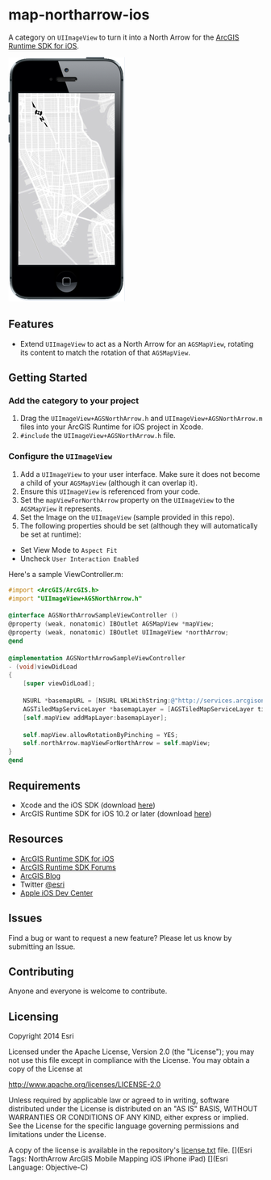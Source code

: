 map-northarrow-ios
==================

A category on `UIImageView` to turn it into a North Arrow for the [ArcGIS Runtime SDK for iOS](https://developers.arcgis.com/ios/).

![App](map-northarrow-ios.png)

## Features
* Extend `UIImageView` to act as a North Arrow for an `AGSMapView`, rotating its content to match the rotation of that `AGSMapView`.

## Getting Started

### Add the category to your project
1. Drag the `UIImageView+AGSNorthArrow.h` and `UIImageView+AGSNorthArrow.m` files into your ArcGIS Runtime for iOS project in Xcode.
2. `#include` the `UIImageView+AGSNorthArrow.h` file.

### Configure the `UIImageView`
1. Add a `UIImageView` to your user interface. Make sure it does not become a child of your `AGSMapView` (although it can overlap it).
2. Ensure this `UIImageView` is referenced from your code.
3. Set the `mapViewForNorthArrow` property on the `UIImageView` to the `AGSMapView` it represents.
4. Set the Image on the `UIImageView` (sample provided in this repo).
5. The following properties should be set (although they will automatically be set at runtime):
  * Set View Mode to `Aspect Fit`
  * Uncheck `User Interaction Enabled`

Here's a sample ViewController.m:

```Objective-C
#import <ArcGIS/ArcGIS.h>
#import "UIImageView+AGSNorthArrow.h"

@interface AGSNorthArrowSampleViewController ()
@property (weak, nonatomic) IBOutlet AGSMapView *mapView;
@property (weak, nonatomic) IBOutlet UIImageView *northArrow;
@end

@implementation AGSNorthArrowSampleViewController
- (void)viewDidLoad
{
    [super viewDidLoad];

    NSURL *basemapURL = [NSURL URLWithString:@"http://services.arcgisonline.com/ArcGIS/rest/services/Canvas/World_Light_Gray_Base/MapServer"];
    AGSTiledMapServiceLayer *basemapLayer = [AGSTiledMapServiceLayer tiledMapServiceLayerWithURL:basemapURL];
    [self.mapView addMapLayer:basemapLayer];

    self.mapView.allowRotationByPinching = YES;
    self.northArrow.mapViewForNorthArrow = self.mapView;
}
@end
```

## Requirements

* Xcode and the iOS SDK (download [here](https://developer.apple.com/xcode/))
* ArcGIS Runtime SDK for iOS 10.2 or later (download [here](https://developers.arcgis.com/ios/?filename=AGSRuntimeSDKiOSv10.2-u1.pkg&folder=software/ArcGIS_RuntimeSDK/10.2))

## Resources

* [ArcGIS Runtime SDK for iOS](https://developers.arcgis.com/ios/)
* [ArcGIS Runtime SDK Forums](http://forums.arcgis.com/forums/78-ArcGIS-Runtime-SDK-for-iOS)
* [ArcGIS Blog](http://blogs.esri.com/esri/arcgis/)
* Twitter [@esri](http://twitter.com/esri)
* [Apple iOS Dev Center](https://developer.apple.com/devcenter/ios/index.action)

## Issues

Find a bug or want to request a new feature?  Please let us know by submitting an Issue.

## Contributing

Anyone and everyone is welcome to contribute. 

## Licensing
Copyright 2014 Esri

Licensed under the Apache License, Version 2.0 (the "License");
you may not use this file except in compliance with the License.
You may obtain a copy of the License at

   http://www.apache.org/licenses/LICENSE-2.0

Unless required by applicable law or agreed to in writing, software
distributed under the License is distributed on an "AS IS" BASIS,
WITHOUT WARRANTIES OR CONDITIONS OF ANY KIND, either express or implied.
See the License for the specific language governing permissions and
limitations under the License.

A copy of the license is available in the repository's [license.txt](https://raw.github.com/Esri/quickstart-map-ios/master/license.txt) file.
[](Esri Tags: NorthArrow ArcGIS Mobile Mapping iOS iPhone iPad)
[](Esri Language: Objective-C)
